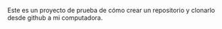 Este es un proyecto de prueba de cómo crear un repositorio y clonarlo desde github a mi computadora.

